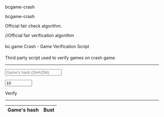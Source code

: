 # bcgame-crash
bcgame-crash 

Official fair check algorithm.

//Official fair verification algorithm

<!DOCTYPE html>
<html>
<head>
  <title>bc.game Crash - Game Verification Script by bcgame</title>
  <meta http-equiv="content-type" content="text/html; charset=UTF-8">
  <meta name="robots" content="noindex, nofollow">
  <meta name="googlebot" content="noindex, nofollow">
  <meta name="viewport" content="width=device-width, initial-scale=1">
  <script type="text/javascript" src="//cdnjs.cloudflare.com/ajax/libs/jquery/3.2.1/jquery.js"></script>
  <link rel="stylesheet" type="text/css" href="//cdnjs.cloudflare.com/ajax/libs/bulma/0.6.2/css/bulma.min.css">
  <link rel="stylesheet" type="text/css" href="//cdnjs.cloudflare.com/ajax/libs/font-awesome/4.7.0/css/font-awesome.min.css">
  <script type="text/javascript" src="//cdnjs.cloudflare.com/ajax/libs/crypto-js/3.1.9-1/crypto-js.min.js"></script>
  <style>
    *, body, button, input, textarea, select {
      text-rendering: optimizeLegibility;
      -moz-osx-font-smoothing: grayscale;
    }

    body,div,dl,dt,dd,ul,ol,li,h1,h2,h3,h4,h5,h6,pre,form,fieldset,input,textarea,p,blockquote,th,td {
      margin:0;
      padding:0;
    }
    table {
      border-collapse:collapse;
      border-spacing:0;
    }
    fieldset,img {
      border:0;
    }
    address,caption,cite,code,dfn,em,strong,th,var {
      font-style:normal;
      font-weight:normal;
    }
    ol,ul {
      list-style:none;
    }
    caption,th {
      text-align:left;
    }
    h1,h2,h3,h4,h5,h6 {
      font-size:100%;
      font-weight:normal;
    }
    q:before,q:after {
      content:'';
    }
    abbr,acronym { border:0;}
  </style>
  <style type="text/css">
    table {
        table-layout: fixed;
    }

    table thead tr th:first-child {
        width: 80%;
    }

    table tbody tr td {
        white-space: nowrap;
        overflow: hidden;
        text-overflow: ellipsis;
    }

    .is-first {
        background-color: rgba(195, 111, 24, 0.2);
    }

    .is-over-median {
        color: #44B39D;
    }

    .is-at-median {
        color: #3B3C3D;
    }

    .is-under-median {
        color: #BF4A67;
    }
  </style>
</head>

<body>
  <section class="section">
    <div class="container">
      <h1 class="title">bc.game Crash - Game Verification Script</h1>
      <h2 class="subtitle">Third party script used to verify games on crash game.</h2>
    </div>
    <hr>
    <div class="container">
      <div class="field">
        <p class="control has-icons-left">
          <input class="input" type="text" id="game_hash_input" placeholder="Game's hash (SHA256)">
          <span class="icon is-small is-left"><i class="fa fa-key"></i></span>
        </p>
      </div>
      <div class="field">
        <p class="control has-icons-left">
          <input class="input" type="number" id="game_amount_input" min="1" max="100000" step="1" placeholder="Amount of games" value="10">
          <span class="icon is-small is-left"><i class="fa fa-hashtag"></i></span>
        </p>
      </div>
      <div class="field is-grouped">
        <p class="control">
          <a class="button is-primary" id="game_verify_submit">Verify</a>
        </p>
      </div>
    </div>
    <hr>
    <div class="container">
      <table class="table is-striped is-fullwidth is-hoverable is-narrow">
        <thead>
          <tr>
            <th><b>Game's hash</b></th>
            <th><b>Bust</b></th>
          </tr>
        </thead>
        <tbody id="game_verify_table"></tbody>
      </table>
    </div>
  </section>
    <script type="text/javascript">
      var isVerifying = false;
      $('#game_verify_submit').on('click', () => {
        if (isVerifying) return;
        isVerifying = true;
        $('#game_hash_input').parent().addClass('is-loading');
        $('#game_verify_submit').addClass('is-loading');
        $('#game_hash_input, #game_amount_input, #game_verify_submit').attr('disabled', 'disabled');
        $('#game_verify_table').html('');

        let prevHash = null;
        for (let i = 0; i < $('#game_amount_input').val(); i++) {
          let hash = String(prevHash ? CryptoJS.SHA256(String(prevHash)) : $('#game_hash_input').val());
          let bust = gameResult(hash);

          setTimeout(function() {
            addTableRow(hash, bust, i)
          }, i * 1);

          prevHash = hash;
        }
      });

      $('#game_amount_input').on('keyup', () => {
        if ($('#game_amount_input').val() >= 10000) {
          if ($('#game_verify_warning').length) return;
          $('#game_verify_submit').parent().append(
            $('<span/>').attr({
              'id': 'game_verify_warning',
              'class': 'tag is-warning'
            }).text("Verifying a huge amount of games may consume more ressources from your CPU")
          );
        } else {
          if ($('#game_verify_warning').length) {
            $('#game_verify_warning').remove();
          }
        }
      });

      const addTableRow = (hash, bust, index) => {
        $('<tr/>').attr({
          'class': index === 0 ? 'is-first' : null
        }).append(
          $('<td/>').text(hash)
        ).append(
          $('<td/>').text(bust).attr({
            'class': bust === 1.98 ? 'is-at-median' : bust > 1.98 ? 'is-over-median' : 'is-under-median'
          })
        ).appendToWithIndex($('#game_verify_table'), index);

        if (index >= $('#game_amount_input').val() - 1) {
          $('#game_hash_input').parent().removeClass('is-loading');
          $('#game_verify_submit').removeClass('is-loading');
          $('#game_hash_input, #game_amount_input, #game_verify_submit').removeAttr("disabled");
          isVerifying = false;
        }
      };

      const gameResult = (seed) => {
        const nBits = 52; // number of most significant bits to use

        // 1. r = 52 most significant bits
        seed = seed.slice(0, nBits / 4);
        const r = parseInt(seed, 16);

        // 2. X = r / 2^52
        let X = r / Math.pow(2, nBits); // uniformly distributed in [0; 1)

        // 3. X = 99 / (1-X)
        X = 99 / (1 - X);

        // 4. return max(trunc(X), 100)
        const result = Math.floor(X);
        return Math.max(1, result / 100);
      };

      $.fn.appendToWithIndex = function(to, index) {
        if (!to instanceof jQuery) {
          to = $(to);
        };
        if (index === 0) {
          $(this).prependTo(to)
        } else {
          $(this).insertAfter(to.children().eq(index - 1));
        }
      };
    </script>
    <script>
      // tell the embed parent frame the height of the content
      if (window.parent && window.parent.parent) {
        window.parent.parent.postMessage(["resultsFrame", {
          height: document.body.getBoundingClientRect().height,
          slug: "nwu2ffkv"
        }], "*")
      }
    </script>
</body>

</html>
